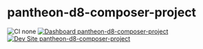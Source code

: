 # pantheon-d8-composer-project

![CI none](https://img.shields.io/badge/ci-none-orange.svg)
[![Dashboard pantheon-d8-composer-project](https://img.shields.io/badge/dashboard-pantheon_d8_composer_project-yellow.svg)](https://dashboard.pantheon.io/sites/2761d038-28d7-45bc-87f3-f294b72b42be#dev/code)
[![Dev Site pantheon-d8-composer-project](https://img.shields.io/badge/site-pantheon_d8_composer_project-blue.svg)](http://dev-pantheon-d8-composer-project.pantheonsite.io/)